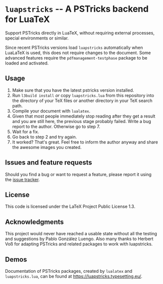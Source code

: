 # `luapstricks` -- A PSTricks backend for LuaTeX

Support PSTricks directly in LuaTeX, without requiring external processes, special environments or similar.

Since recent PSTricks versions load `luapstricks` automatically when LuaLaTeX is used, this does not require changes to the document.
Some advanced features require the `pdfmanagement-testphase` package to be loaded and activated.

## Usage

1. Make sure that you have the latest pstricks version installed.
2. Run `l3build install` *or* copy `luapstricks.lua` from this repository into the directory of your TeX files or another directory in your TeX search path.
3. Compile your document with `lualatex`.
4. Given that most people immediately stop reading after they get a result and you are still here, the previous stage probably failed. Write a bug report to the author. Otherwise go to step 7.
5. Wait for a fix.
6. Go back to step 2 and try again.
7. It worked? That's great. Feel free to inform the author anyway and share the awesome images you created.

## Issues and feature requests

Should you find a bug or want to request a feature, please report it using the [issue tracker](https://github.com/zauguin/luapstricks/issues).

## License

This code is licensed under the LaTeX Project Public License 1.3.

## Acknowledgments

This project would never have reached a usable state without all the testing and suggestions by Pablo González Luengo.
Also many thanks to Herbert Voß for adapting PSTricks and related packages to work with luapstricks.

## Demos

Documentation of PSTricks packages, created by `lualatex` and `luapstricks.lua`, can be found at <https://luapstricks.typesetting.eu/>.
